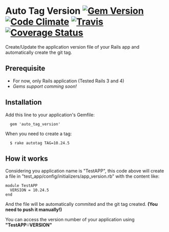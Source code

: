 # Auto Tag Version [![Gem Version](https://badge.fury.io/rb/auto_tag_version.svg)](http://badge.fury.io/rb/auto_tag_version) [![Code Climate](https://codeclimate.com/github/rafaelbiriba/auto_tag_version/badges/gpa.svg)](https://codeclimate.com/github/rafaelbiriba/auto_tag_version) [![Travis](https://api.travis-ci.org/rafaelbiriba/auto_tag_version.svg?branch=master)](https://travis-ci.org/rafaelbiriba/auto_tag_version) [![Coverage Status](https://coveralls.io/repos/rafaelbiriba/auto_tag_version/badge.svg?branch=master&service=github)](https://coveralls.io/github/rafaelbiriba/auto_tag_version?branch=master)

Create/Update the application version file of your Rails app and automatically create the git tag.

## Prerequisite

  - For now, only Rails application (Tested Rails 3 and 4)
  - *Gems support comming soon!*

## Installation

Add this line to your application's Gemfile:

```
  gem 'auto_tag_version'
```

When you need to create a tag:

```
  $ rake autotag TAG=10.24.5
```

## How it works

Considering you application name is "TestAPP", this code above will create a file in "test_app/config/initializers/app_version.rb" with the content like:

```
module TestAPP
  VERSION = 10.24.5
end
```

And the file will be automatically commited and the git tag created. **(You need to push it manually!)**

You can access the version number of your application using **"TestAPP::VERSION"**
